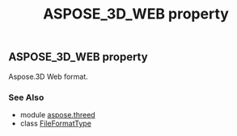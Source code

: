 ﻿---
title: ASPOSE_3D_WEB property
second_title: Aspose.3D for Python via .NET API References
description: 
type: docs
weight: 50
url: /python-net/aspose.threed/fileformattype/aspose_3d_web/
is_root: false
---

## ASPOSE_3D_WEB property


Aspose.3D Web format.

### See Also
* module [aspose.threed](../../)
* class [FileFormatType](/3d/python-net/aspose.threed/fileformattype)
